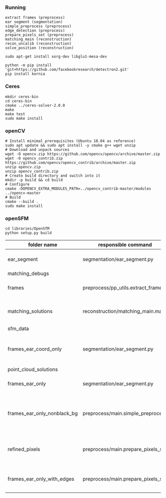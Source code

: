 ### Running 
```
extract frames (preprocess)
ear segment (segmentation)
simple_preprocess (preprocess)
edge_detection (preprocess)
prepare_pixels_set (preprocess)
matching_main (reconstruction)
recon_uncalib (reconstruction)
solve_position (reconstruction)
```

```
sudo apt-get install xorg-dev libglu1-mesa-dev
```

```
python -m pip install 'git+https://github.com/facebookresearch/detectron2.git'
pip install kornia
```


### Ceres
```
mkdir ceres-bin
cd ceres-bin
cmake ../ceres-solver-2.0.0
make
make test
sudo make install
```


### openCV
```
# Install minimal prerequisites (Ubuntu 18.04 as reference)
sudo apt update && sudo apt install -y cmake g++ wget unzip
# Download and unpack sources
wget -O opencv.zip https://github.com/opencv/opencv/archive/master.zip
wget -O opencv_contrib.zip https://github.com/opencv/opencv_contrib/archive/master.zip
unzip opencv.zip
unzip opencv_contrib.zip
# Create build directory and switch into it
mkdir -p build && cd build
# Configure
cmake -DOPENCV_EXTRA_MODULES_PATH=../opencv_contrib-master/modules ../opencv-master
# Build
cmake --build .
sudo make install
```


### openSFM
```
cd libraries/OpenSfM
python setup.py build
```



| folder name  | responsible command  | meaning |
|---|---|---|
|  ear_segment |  segmentation/ear_segment.py | pretrained weights for ear model |
|  matching_debugs |   |
| frames  |  preprocess/pp_utils.extract_frame | raw frames extracted from videos |
| matching_solutions  |  reconstruction/matching_main.main | matching pairs between frames |
| sfm_data  |   |
| frames_ear_coord_only  |  segmentation/ear_segment.py | stores the coordinates of pixels within the ears |
| point_cloud_solutions  |   |
| frames_ear_only  |  segmentation/ear_segment.py  | images with only the ears 
| frames_ear_only_nonblack_bg  |  preprocess/main.simple_preprocess  | convert black background to non-black (128, 128, 255)
| refined_pixels  | preprocess/main.prepare_pixels_set  | pixels on the edges (lines and elliptic boundaries)
| frames_ear_only_with_edges  | preprocess/main.prepare_pixels_set  | frames with only the edges of the ears
